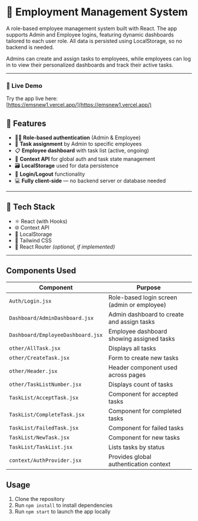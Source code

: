 # 💼 Employment Management System

A role-based employee management system built with React. The app supports Admin and Employee logins, featuring dynamic dashboards tailored to each user role. All data is persisted using LocalStorage, so no backend is needed.

Admins can create and assign tasks to employees, while employees can log in to view their personalized dashboards and track their active tasks.

---

### 🚀 Live Demo

Try the app live here:  
[https://emsnew1.vercel.app/](https://emsnew1.vercel.app/)

## 🔑 Features

- 🧑‍💼 **Role-based authentication** (Admin & Employee)
- 🧾 **Task assignment** by Admin to specific employees
- 📋 **Employee dashboard** with task list (active, ongoing)
- 🧠 **Context API** for global auth and task state management
- 🗃️ **LocalStorage** used for data persistence
- 🔐 **Login/Logout** functionality
- 💻 **Fully client-side** — no backend server or database needed

---

## 🧱 Tech Stack

- ⚛️ React (with Hooks)
- 🌐 Context API
- 💾 LocalStorage
- 🎨 Tailwind CSS
- 🧭 React Router *(optional, if implemented)*

---

## Components Used

| Component                        | Purpose                                          |
|---------------------------------|-------------------------------------------------|
| `Auth/Login.jsx`                 | Role-based login screen (admin or employee)     |
| `Dashboard/AdminDashboard.jsx`   | Admin dashboard to create and assign tasks      |
| `Dashboard/EmployeeDashboard.jsx`| Employee dashboard showing assigned tasks       |
| `other/AllTask.jsx`              | Displays all tasks                               |
| `other/CreateTask.jsx`           | Form to create new tasks                         |
| `other/Header.jsx`               | Header component used across pages               |
| `other/TaskListNumber.jsx`       | Displays count of tasks                          |
| `TaskList/AcceptTask.jsx`        | Component for accepted tasks                     |
| `TaskList/CompleteTask.jsx`      | Component for completed tasks                    |
| `TaskList/FailedTask.jsx`        | Component for failed tasks                       |
| `TaskList/NewTask.jsx`           | Component for new tasks                          |
| `TaskList/TaskList.jsx`          | Lists tasks by status                            |
| `context/AuthProvider.jsx`       | Provides global authentication context          |

## Usage

1. Clone the repository
2. Run `npm install` to install dependencies
3. Run `npm start` to launch the app locally
